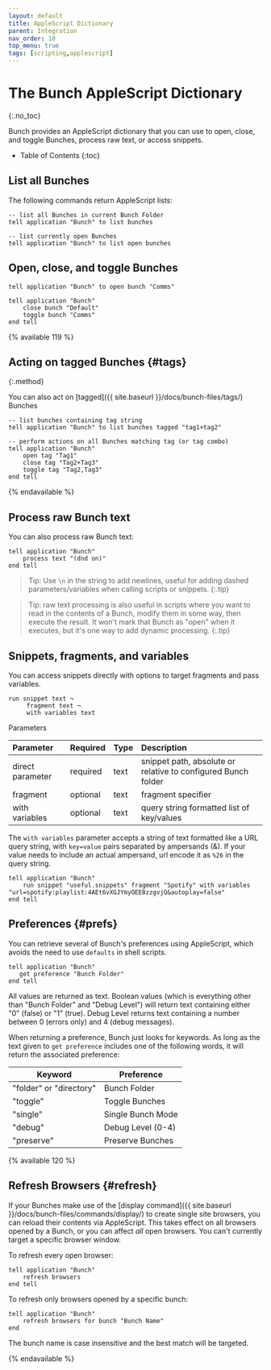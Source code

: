 ```yaml
---
layout: default
title: AppleScript Dictionary
parent: Integration
nav_order: 10
top_menu: true
tags: [scripting,applescript]
---
```

# The Bunch AppleScript Dictionary
{:.no_toc}

Bunch provides an AppleScript dictionary that you can use to open, close, and toggle Bunches, process raw text, or access snippets.

* Table of Contents
{:toc}

## List all Bunches

The following commands return AppleScript lists:

```applescript
-- list all Bunches in current Bunch Folder
tell application "Bunch" to list bunches

-- list currently open Bunches
tell application "Bunch" to list open bunches
```

## Open, close, and toggle Bunches


```applescript
tell application "Bunch" to open bunch "Comms"

tell application "Bunch"
    close bunch "Default"
    toggle bunch "Comms"
end tell
```

{% available 119 %}

## Acting on tagged Bunches {#tags}
{:.method}

You can also act on [tagged]({{ site.baseurl }}/docs/bunch-files/tags/) Bunches

```applescript
-- list bunches containing tag string
tell application "Bunch" to list bunches tagged "tag1+tag2"

-- perform actions on all Bunches matching tag (or tag combo)
tell application "Bunch"
    open tag "Tag1"
    close tag "Tag2+Tag3"
    toggle tag "Tag2,Tag3"
end tell
```

{% endavailable %}

## Process raw Bunch text

You can also process raw Bunch text:

```applescript
tell application "Bunch"
    process text "(dnd on)"
end tell
```

> Tip: Use `\n` in the string to add newlines, useful for adding dashed parameters/variables when calling scripts or snippets.
{:.tip}

> Tip: raw text processing is also useful in scripts where you want to read in the contents of a Bunch, modify them in some way, then execute the result. It won't mark that Bunch as "open" when it executes, but it's one way to add dynamic processing.
{:.tip}

## Snippets, fragments, and variables

You can access snippets directly with options to target fragments and pass variables.

```
run snippet text ¬
     fragment text ¬
     with variables text
```

Parameters

| Parameter | Required | Type | Description |
| :--- | :--- | :--- | :--- |
direct parameter | required |    text |    snippet path, absolute or relative to configured Bunch folder |
| fragment |    optional  |  text    | fragment specifier |
| with variables | optional | text | query string formatted list of key/values |

The `with variables` parameter accepts a string of text formatted like a URL query string, with `key=value` pairs separated by ampersands (&). If your value needs to include an actual ampersand, url encode it as `%26` in the query string.

```applescript
tell application "Bunch"
    run snippet "useful.snippets" fragment "Spotify" with variables "url=spotify:​playlist:4AEt6vXGJYmyOEE8zzgvjQ&autoplay=false"
end tell
```

## Preferences {#prefs}

You can retrieve several of Bunch's preferences using AppleScript, which avoids the need to use `defaults` in shell scripts.

```applescript
tell application "Bunch"
   get preference "Bunch Folder" 
end tell
```

All values are returned as text. Boolean values (which is everything other than "Bunch Folder" and "Debug Level") will return text containing either "0" (false) or "1" (true). Debug Level returns text containing a number between 0 (errors only) and 4 (debug messages).

When returning a preference, Bunch just looks for keywords. As long as the text given to `get preference` includes one of the following words, it will return the associated preference:

|         Keyword         |     Preference    |
|-------------------------|-------------------|
| "folder" or "directory" | Bunch Folder      |
| "toggle"                | Toggle Bunches    |
| "single"                | Single Bunch Mode |
| "debug"                 | Debug Level (0-4) |
| "preserve"              | Preserve Bunches  |

{% available 120 %}

## Refresh Browsers {#refresh}

If your Bunches make use of the [display command]({{ site.baseurl }}/docs/bunch-files/commands/display/) to create single site browsers, you can reload their contents via AppleScript. This takes effect on all browsers opened by a Bunch, or you can affect _all_ open browsers. You can't currently target a specific browser window.

To refresh every open browser:

```applescript
tell application "Bunch"
    refresh browsers
end tell
```

To refresh only browsers opened by a specific bunch:

```applescript
tell application "Bunch"
    refresh browsers for bunch "Bunch Name"
end
```

The bunch name is case insensitive and the best match will be targeted.

{% endavailable %}
